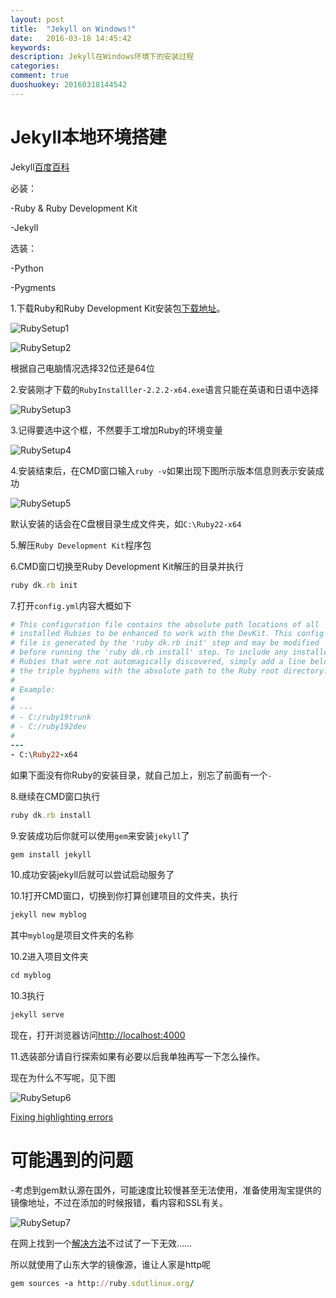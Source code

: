 ```yaml
---
layout: post
title:  "Jekyll on Windows!"
date:   2016-03-18 14:45:42
keywords: 
description: Jekyll在Windows环境下的安装过程
categories: 
comment: true
duoshuokey: 20160318144542
---
```

# Jekyll本地环境搭建

Jekyll[百度百科][Jekyllbaidu]

必装：

-Ruby & Ruby Development Kit

-Jekyll

选装：

-Python

-Pygments


1.下载Ruby和Ruby Development Kit安装包[下载地址][RubuDownLoad]。

![RubySetup1](http://dysing.github.io/resources/20160318/RubySetup1.jpg)

![RubySetup2](http://dysing.github.io/resources/20160318/RubySetup2.jpg)

根据自己电脑情况选择32位还是64位

2.安装刚才下载的`RubyInstalller-2.2.2-x64.exe`语言只能在英语和日语中选择

![RubySetup3](http://dysing.github.io/resources/20160318/RubySetup3.jpg)

3.记得要选中这个框，不然要手工增加Ruby的环境变量

![RubySetup4](http://dysing.github.io/resources/20160318/RubySetup4.jpg)

4.安装结束后，在CMD窗口输入`ruby -v`如果出现下图所示版本信息则表示安装成功

![RubySetup5](http://dysing.github.io/resources/20160318/RubySetup5.jpg)

默认安装的话会在C盘根目录生成文件夹，如`C:\Ruby22-x64`

5.解压`Ruby Development Kit`程序包

6.CMD窗口切换至Ruby Development Kit解压的目录并执行

```ruby
ruby dk.rb init
```

7.打开`config.yml`内容大概如下

```ruby
# This configuration file contains the absolute path locations of all
# installed Rubies to be enhanced to work with the DevKit. This config
# file is generated by the 'ruby dk.rb init' step and may be modified
# before running the 'ruby dk.rb install' step. To include any installed
# Rubies that were not automagically discovered, simply add a line below
# the triple hyphens with the absolute path to the Ruby root directory.
#
# Example:
#
# ---
# - C:/ruby19trunk
# - C:/ruby192dev
#
---
- C:\Ruby22-x64
```

如果下面没有你Ruby的安装目录，就自己加上，别忘了前面有一个`-`

8.继续在CMD窗口执行
```ruby
ruby dk.rb install
```

9.安装成功后你就可以使用`gem`来安装`jekyll`了

```ruby
gem install jekyll
```

10.成功安装jekyll后就可以尝试启动服务了

10.1打开CMD窗口，切换到你打算创建项目的文件夹，执行

```ruby
jekyll new myblog
```

其中`myblog`是项目文件夹的名称

10.2进入项目文件夹

```ruby
cd myblog
```

10.3执行

```ruby
jekyll serve
```

现在，打开浏览器访问[http://localhost:4000](http://localhost:4000)

11.选装部分请自行探索如果有必要以后我单独再写一下怎么操作。

现在为什么不写呢，见下图

![RubySetup6](http://dysing.github.io/resources/20160318/RubySetup6.jpg)

[Fixing highlighting errors](https://help.github.com/articles/page-build-failed-config-file-error/#fixing-highlighting-errors.)

# 可能遇到的问题

-考虑到gem默认源在国外，可能速度比较慢甚至无法使用，准备使用淘宝提供的镜像地址，不过在添加的时候报错，看内容和SSL有关。<br/>

![RubySetup7](http://dysing.github.io/resources/20160318/RubySetup7.jpg)

在网上找到一个[解决方法](http://blog.csdn.net/leorowe/article/details/41968349)不过试了一下无效……

所以就使用了山东大学的镜像源，谁让人家是http呢

````ruby
gem sources -a http://ruby.sdutlinux.org/
````


[Jekyllbaidu]:http://baike.baidu.com/link?url=YtmFI-QbclJtL50XZwNvy1jLOVV-irjUYnt5WpFoo5YHIgkICK_EuILhZfHqgPQz9Zdxig7q40SWdH6dweZzka
[RubuDownLoad]:http://rubyinstaller.org/downloads/